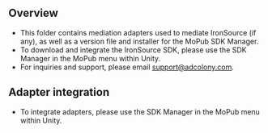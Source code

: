 ## Overview
  * This folder contains mediation adapters used to mediate IronSource (if any), as well as a version file and installer for the MoPub SDK Manager.
  * To download and integrate the IronSource SDK, please use the SDK Manager in the MoPub menu within Unity.
  * For inquiries and support, please email support@adcolony.com.
  
## Adapter integration
  * To integrate adapters, please use the SDK Manager in the MoPub menu within Unity.